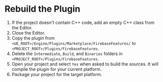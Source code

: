 # Rebuild the Plugin
1. If the project doesn't contain C++ code, add an empty C++ class from the Editor.
2. Close the Editor.
3. Copy the plugin from `<UE_ROOT>/Engine/Plugins/Marketplace/FirebaseFeatures/` to `<PROJECT_ROOT>/Plugins/FirebaseFeatures`.
4. Delete the `Intermediate`, `Build`, and `Binaries` folders in `<PROJECT_ROOT>/Plugins/FirebaseFeatures`.
5. Open your project and select `Yes` when asked to build the sources. It will compile the plugin for your current platform.
6. Package your project for the target platform.


